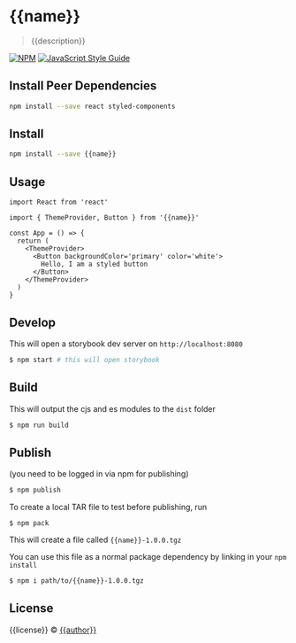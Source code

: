 # {{name}}

> {{description}}

[![NPM](https://img.shields.io/npm/v/{{name}}.svg)](https://www.npmjs.com/package/{{name}}) [![JavaScript Style Guide](https://img.shields.io/badge/code_style-standard-brightgreen.svg)](https://standardjs.com)

## Install Peer Dependencies

```bash
npm install --save react styled-components
```

## Install

```bash
npm install --save {{name}}
```

## Usage

```tsx
import React from 'react'

import { ThemeProvider, Button } from '{{name}}'

const App = () => {
  return (
    <ThemeProvider>
      <Button backgroundColor='primary' color='white'>
        Hello, I am a styled button
      </Button>
    </ThemeProvider>
  )
}
```

## Develop

This will open a storybook dev server on `http://localhost:8080`

```bash
$ npm start # this will open storybook
```

## Build

This will output the cjs and es modules to the `dist` folder

```bash
$ npm run build
```

## Publish

(you need to be logged in via npm for publishing)

```bash
$ npm publish
```

To create a local TAR file to test before publishing, run

```
$ npm pack
```

This will create a file called `{{name}}-1.0.0.tgz`

You can use this file as a normal package dependency
by linking in your `npm install`

```sh
$ npm i path/to/{{name}}-1.0.0.tgz
```

## License

{{license}} © [{{author}}](https://github.com/{{author}})
